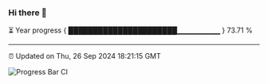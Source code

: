 ### Hi there 👋

⏳ Year progress { ██████████████████████▁▁▁▁▁▁▁▁ } 73.71 %

---

⏰ Updated on Thu, 26 Sep 2024 18:21:15 GMT

![Progress Bar CI](https://github.com/liununu/liununu/workflows/Progress%20Bar%20CI/badge.svg)
